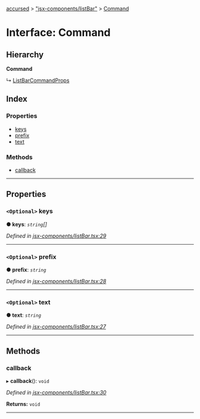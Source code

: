 [accursed](../README.md) > ["jsx-components/listBar"](../modules/_jsx_components_listbar_.md) > [Command](../interfaces/_jsx_components_listbar_.command.md)

# Interface: Command

## Hierarchy

**Command**

↳  [ListBarCommandProps](_jsx_components_listbar_.listbarcommandprops.md)

## Index

### Properties

* [keys](_jsx_components_listbar_.command.md#keys)
* [prefix](_jsx_components_listbar_.command.md#prefix)
* [text](_jsx_components_listbar_.command.md#text)

### Methods

* [callback](_jsx_components_listbar_.command.md#callback)

---

## Properties

<a id="keys"></a>

### `<Optional>` keys

**● keys**: *`string`[]*

*Defined in [jsx-components/listBar.tsx:29](https://github.com/cancerberoSgx/accursed/blob/978b980/src/jsx-components/listBar.tsx#L29)*

___
<a id="prefix"></a>

### `<Optional>` prefix

**● prefix**: *`string`*

*Defined in [jsx-components/listBar.tsx:28](https://github.com/cancerberoSgx/accursed/blob/978b980/src/jsx-components/listBar.tsx#L28)*

___
<a id="text"></a>

### `<Optional>` text

**● text**: *`string`*

*Defined in [jsx-components/listBar.tsx:27](https://github.com/cancerberoSgx/accursed/blob/978b980/src/jsx-components/listBar.tsx#L27)*

___

## Methods

<a id="callback"></a>

###  callback

▸ **callback**(): `void`

*Defined in [jsx-components/listBar.tsx:30](https://github.com/cancerberoSgx/accursed/blob/978b980/src/jsx-components/listBar.tsx#L30)*

**Returns:** `void`

___

